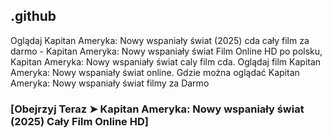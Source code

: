 ## .github

Oglądaj Kapitan Ameryka: Nowy wspaniały świat (2025) cda cały film za darmo - Kapitan Ameryka: Nowy wspaniały świat Film Online HD po polsku, Kapitan Ameryka: Nowy wspaniały świat caly film cda. Oglądaj film Kapitan Ameryka: Nowy wspaniały świat online. Gdzie można oglądać Kapitan Ameryka: Nowy wspaniały świat filmy za Darmo

### [Obejrzyj Teraz ➤ Kapitan Ameryka: Nowy wspaniały świat (2025) Cały Film Online HD]
